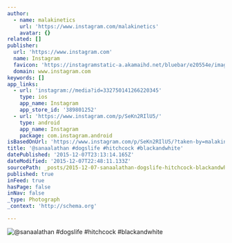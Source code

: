 ```yaml
---
author:
  - name: malakinetics
    url: 'https://www.instagram.com/malakinetics'
    avatar: {}
related: []
publisher:
  url: 'https://www.instagram.com'
  name: Instagram
  favicon: 'https://instagramstatic-a.akamaihd.net/bluebar/e20554e/images/ico/favicon.ico'
  domain: www.instagram.com
keywords: []
app_links:
  - url: 'instagram://media?id=332750141266220345'
    type: ios
    app_name: Instagram
    app_store_id: '389801252'
  - url: 'https://www.instagram.com/p/SeKn2RIlU5/'
    type: android
    app_name: Instagram
    package: com.instagram.android
isBasedOnUrl: 'https://www.instagram.com/p/SeKn2RIlU5/?taken-by=malakinetics'
title: '@sanaalathan #dogslife #hitchcock #blackandwhite'
datePublished: '2015-12-07T23:13:14.165Z'
dateModified: '2015-12-07T22:48:11.133Z'
sourcePath: _posts/2015-12-07-sanaalathan-dogslife-hitchcock-blackandwhite.md
published: true
inFeed: true
hasPage: false
inNav: false
_type: Photograph
_context: 'http://schema.org'

---
```

![&commat;sanaalathan &num;dogslife &num;hitchcock &num;blackandwhite](https://scontent.cdninstagram.com/hphotos-xfa1/t51.2885-15/e15/11184466_1608940989343045_109505098_n.jpg)
